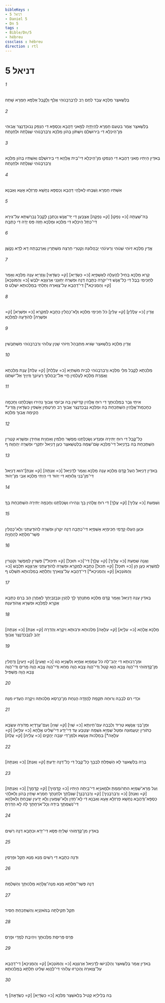 ```yaml
---
bibleKeys : 
- דניאל 5
- Daniel 5
- Dn 5
tags : 
- Bible/Dn/5
- hébreu
cssclass : hébreu
direction : rtl
---
```


# דניאל 5

###### 1
בֵּלְשַׁאצַּר מַלְכָּא עֲבַד לְחֶם רַב לְרַבְרְבָנֹוהִי אֲלַף וְלָקֳבֵל אַלְפָּא חַמְרָא שָׁתֵה׃
###### 2
בֵּלְשַׁאצַּר אֲמַר בִּטְעֵם חַמְרָא לְהַיְתָיָה לְמָאנֵי דַּהֲבָא וְכַסְפָּא דִּי הַנְפֵּק נְבוּכַדְנֶצַּר אֲבוּהִי מִן־הֵיכְלָא דִּי בִירוּשְׁלֶם וְיִשְׁתֹּון בְּהֹון מַלְכָּא וְרַבְרְבָנֹוהִי שֵׁגְלָתֵהּ וּלְחֵנָתֵהּ׃
###### 3
בֵּאדַיִן הַיְתִיו מָאנֵי דַהֲבָא דִּי הַנְפִּקוּ מִן־הֵיכְלָא דִּי־בֵית אֱלָהָא דִּי בִירוּשְׁלֶם וְאִשְׁתִּיו בְּהֹון מַלְכָּא וְרַבְרְבָנֹוהִי שֵׁגְלָתֵהּ וּלְחֵנָתֵהּ׃
###### 4
אִשְׁתִּיו חַמְרָא וְשַׁבַּחוּ לֵאלָהֵי דַּהֲבָא וְכַסְפָּא נְחָשָׁא פַרְזְלָא אָעָא וְאַבְנָא׃
###### 5
בַּהּ־שַׁעֲתָה [כ= נְפַקוּ] [ק= נְפַקָה] אֶצְבְּעָן דִּי יַד־אֱנָשׁ וְכָתְבָן לָקֳבֵל נֶבְרַשְׁתָּא עַל־גִּירָא דִּי־כְתַל הֵיכְלָא דִּי מַלְכָּא וּמַלְכָּא חָזֵה פַּס יְדָה דִּי כָתְבָה׃
###### 6
אֱדַיִן מַלְכָּא זִיוֹהִי שְׁנֹוהִי וְרַעיֹנֹהִי יְבַהֲלוּנֵּהּ וְקִטְרֵי חַרְצֵהּ מִשְׁתָּרַיִן וְאַרְכֻבָּתֵהּ דָּא לְדָא נָקְשָׁן׃
###### 7
קָרֵא מַלְכָּא בְּחַיִל לְהֶעָלָה לְאָשְׁפַיָּא [כ= כַּשְׂדָּיֵא] [ק= כַּשְׂדָּאֵי] וְגָזְרַיָּא עָנֵה מַלְכָּא וְאָמַר לְחַכִּימֵי בָבֶל דִּי כָל־אֱנָשׁ דִּי־יִקְרֵה כְּתָבָה דְנָה וּפִשְׁרֵהּ יְחַוִּנַּנִי אַרְגְּוָנָא יִלְבַּשׁ [כ= וְהַמֹּונְכָא] [ק= וְהַמְנִיכָא*] דִי־דַהֲבָא עַל־צַוְּארֵהּ וְתַלְתִּי בְמַלְכוּתָא יִשְׁלַט׃ ס
###### 8
אֱדַיִן [כ= עָלֲלִין] [ק= עָלִּין] כֹּל חַכִּימֵי מַלְכָּא וְלָא־כָהֲלִין כְּתָבָא לְמִקְרֵא [כ= וּפִשְׁרָא] [ק= וּפִשְׁרֵהּ] לְהֹודָעָה לְמַלְכָּא׃
###### 9
אֱדַיִן מַלְכָּא בֵלְשַׁאצַּר שַׂגִּיא מִתְבָּהַל וְזִיוֹהִי שָׁנַיִן עֲלֹוהִי וְרַבְרְבָנֹוהִי מִשְׁתַּבְּשִׁין׃
###### 10
מַלְכְּתָא לָקֳבֵל מִלֵּי מַלְכָּא וְרַבְרְבָנֹוהִי לְבֵית מִשְׁתְּיָא [כ= עַלֲלַת] [ק= עַלַּת] עֲנָת מַלְכְּתָא וַאֲמֶרֶת מַלְכָּא לְעָלְמִין חֱיִי אַל־יְבַהֲלוּךְ רַעְיֹונָךְ וְזִיוָיךְ אַל־יִשְׁתַּנֹּו׃
###### 11
אִיתַי גְּבַר בְּמַלְכוּתָךְ דִּי רוּחַ אֱלָהִין קַדִּישִׁין בֵּהּ וּבְיֹומֵי אֲבוּךְ נַהִירוּ וְשָׂכְלְתָנוּ וְחָכְמָה כְּחָכְמַת־אֱלָהִין הִשְׁתְּכַחַת בֵּהּ וּמַלְכָּא נְבֻכַדְנֶצַּר אֲבוּךְ רַב חַרְטֻמִּין אָשְׁפִין כַּשְׂדָּאִין גָּזְרִינ* הֲקִימֵהּ אֲבוּךְ מַלְכָּא׃
###### 12
כָּל־קֳבֵל דִּי רוּחַ יַתִּירָה וּמַנְדַּע וְשָׂכְלְתָנוּ מְפַשַּׁר חֶלְמִין וַאַחֲוָיַת אֲחִידָן וּמְשָׁרֵא קִטְרִין הִשְׁתְּכַחַת בֵּהּ בְּדָנִיֵּאל דִּי־מַלְכָּא שָׂם־שְׁמֵהּ בֵּלְטְשַׁאצַּר כְּעַן דָּנִיֵּאל יִתְקְרֵי וּפִשְׁרָה יְהַחֲוֵה׃ ף
###### 13
בֵּאדַיִן דָּנִיֵּאל הֻעַל קֳדָם מַלְכָּא עָנֵה מַלְכָּא וְאָמַר לְדָנִיֵּאל [כ= אַנְתָּה] [ק= אַנְתְּ]־הוּא דָנִיֵּאל דִּי־מִן־בְּנֵי גָלוּתָא דִּי יְהוּד דִּי הַיְתִי מַלְכָּא אַבִי מִן־יְהוּד׃
###### 14
וְשִׁמְעֵת [כ= עֲלַיִךְ] [ק= עֲלָךְ] דִּי רוּחַ אֱלָהִין בָּךְ וְנַהִירוּ וְשָׂכְלְתָנוּ וְחָכְמָה יַתִּירָה הִשְׁתְּכַחַת בָּךְ׃
###### 15
וּכְעַן הֻעַלּוּ קָדָמַי חַכִּימַיָּא אָשְׁפַיָּא דִּי־כְתָבָה דְנָה יִקְרֹון וּפִשְׁרֵהּ לְהֹודָעֻתַנִי וְלָא־כָהֲלִין פְּשַׁר־מִלְּתָא לְהַחֲוָיָה׃
###### 16
וַאֲנָה שִׁמְעֵת [כ= עֲלַיִךְ] [ק= עֲלָךְ] דִּי־[כ= תוּכַל] [ק= תִיכּוּל*] פִּשְׁרִין לְמִפְשַׁר וְקִטְרִין לְמִשְׁרֵא כְּעַן הֵן [כ= תּוּכַל] [ק= תִּכוּל] כְּתָבָא לְמִקְרֵא וּפִשְׁרֵהּ לְהֹודָעֻתַנִי אַרְגְּוָנָא תִלְבַּשׁ [כ= וְהַמֹּונְכָא] [ק= וְהַמְנִיכָא*] דִי־דַהֲבָא עַל־צַוְּארָךְ וְתַלְתָּא בְמַלְכוּתָא תִּשְׁלַט׃ ף
###### 17
בֵּאדַיִן עָנֵה דָנִיֵּאל וְאָמַר קֳדָם מַלְכָּא מַתְּנָתָךְ לָךְ לֶהֶוְיָן וּנְבָזְבְּיָתָךְ לְאָחֳרָן הַב בְּרַם כְּתָבָא אֶקְרֵא לְמַלְכָּא וּפִשְׁרָא אֲהֹודְעִנֵּהּ׃
###### 18
[כ= אַנְתָּה] [ק= אַנְתְּ] מַלְכָּא אֱלָהָא [כ= עִלָּיָא] [ק= עִלָּאָה] מַלְכוּתָא וּרְבוּתָא וִיקָרָא וְהַדְרָה יְהַב לִנְבֻכַדְנֶצַּר אֲבוּךְ׃
###### 19
וּמִן־רְבוּתָא דִּי יְהַב־לֵהּ כֹּל עַמְמַיָּא אֻמַיָּא וְלִשָּׁנַיָּא הֲוֹו [כ= זָאֲעִין] [ק= זָיְעִין] וְדָחֲלִין מִן־קֳדָמֹוהִי דִּי־הֲוָה צָבֵא הֲוָא קָטֵל וְדִי־הֲוָה צָבֵא הֲוָה מַחֵא וְדִי־הֲוָה צָבֵא הֲוָה מָרִים וְדִי־הֲוָה צָבֵא הֲוָה מַשְׁפִּיל׃
###### 20
וּכְדִי רִם לִבְבֵהּ וְרוּחֵהּ תִּקְפַת לַהֲזָדָה הָנְחַת מִן־כָּרְסֵא מַלְכוּתֵהּ וִיקָרָה הֶעְדִּיוּ מִנֵּהּ׃
###### 21
וּמִן־בְּנֵי אֲנָשָׁא טְרִיד וְלִבְבֵהּ עִם־חֵיוְתָא [כ= שְׁוִי] [ק= שַׁוִּיְו] וְעִם־עֲרָדַיָּא מְדֹורֵהּ עִשְׂבָּא כְתֹורִין יְטַעֲמוּנֵּהּ וּמִטַּל שְׁמַיָּא גִּשְׁמֵהּ יִצְטַבַּע עַד דִּי־יְדַע דִּי־שַׁלִּיט אֱלָהָא [כ= עִלָּיָא] [ק= עִלָּאָה*] בְּמַלְכוּת אֲנָשָׁא וּלְמַן־דִּי יִצְבֵּה יְהָקֵים [כ= עֲלַיֵהּ] [ק= עֲלַהּ]׃
###### 22
[כ= וְאַנְתָּה] [ק= וְאַנְתְּ] בְּרֵהּ בֵּלְשַׁאצַּר לָא הַשְׁפֵּלְתְּ לִבְבָךְ כָּל־קֳבֵל דִּי כָל־דְּנָה יְדַעְתָּ׃
###### 23
וְעַל מָרֵא־שְׁמַיָּא הִתְרֹומַמְתָּ וּלְמָאנַיָּא דִי־בַיְתֵהּ הַיְתִיו [כ= קָדָמַיִךְ] [ק= קָדָמָךְ] [כ= וְאַנְתָּה] [ק= וְאַנְתְּ] [כ= וְרַבְרְבָנַיִךְ] [ק= וְרַבְרְבָנָךְ] שֵׁגְלָתָךְ וּלְחֵנָתָךְ חַמְרָא שָׁתַיִן בְּהֹון וְלֵאלָהֵי כַסְפָּא־וְדַהֲבָא נְחָשָׁא פַרְזְלָא אָעָא וְאַבְנָא דִּי לָא־חָזַיִן וְלָא־שָׁמְעִין וְלָא יָדְעִין שַׁבַּחְתָּ וְלֵאלָהָא דִּי־נִשְׁמְתָךְ בִּידֵהּ וְכָל־אֹרְחָתָךְ לֵהּ לָא הַדַּרְתָּ׃
###### 24
בֵּאדַיִן מִן־קֳדָמֹוהִי שְׁלִיַחַ פַּסָּא דִי־יְדָא וּכְתָבָא דְנָה רְשִׁים׃
###### 25
וּדְנָה כְתָבָא דִּי רְשִׁים מְנֵא מְנֵא תְּקֵל וּפַרְסִין׃
###### 26
דְּנָה פְּשַׁר־מִלְּתָא מְנֵא מְנָה־אֱלָהָא מַלְכוּתָךְ וְהַשְׁלְמַהּ׃
###### 27
תְּקֵל תְּקִילְתָּה בְמֹאזַנְיָא וְהִשְׁתְּכַחַתְּ חַסִּיר׃
###### 28
פְּרֵס פְּרִיסַת מַלְכוּתָךְ וִיהִיבַת לְמָדַי וּפָרָס׃
###### 29
בֵּאדַיִן אֲמַר בֵּלְשַׁאצַּר וְהַלְבִּישׁוּ לְדָנִיֵּאל אַרְגְּוָנָא [כ= וְהַמֹּונְכָא] [ק= וְהַמְנִיכָא] דִי־דַהֲבָא עַל־צַוְּארֵהּ וְהַכְרִזוּ עֲלֹוהִי דִּי־לֶהֱוֵא שַׁלִּיט תַּלְתָּא בְּמַלְכוּתָא׃
###### 30
בֵּהּ בְּלֵילְיָא קְטִיל בֵּלְאשַׁצַּר מַלְכָּא [כ= כַשְׂדָּיָא] [ק= כַשְׂדָּאָה]׃ ף
